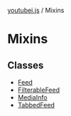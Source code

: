 [youtubei.js](../../../README.md) / Mixins

# Mixins

## Classes

- [Feed](classes/Feed.md)
- [FilterableFeed](classes/FilterableFeed.md)
- [MediaInfo](classes/MediaInfo.md)
- [TabbedFeed](classes/TabbedFeed.md)
